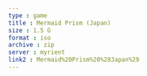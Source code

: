 ```yaml
---
type : game
title : Mermaid Prism (Japan)
size : 1.5 G
format : iso
archive : zip
server : myrient
link2 : Mermaid%20Prism%20%28Japan%29
---
```

